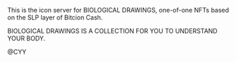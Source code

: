 This is the icon server for BIOLOGICAL DRAWINGS, one-of-one NFTs based on the SLP layer of Bitcion Cash.

BIOLOGICAL DRAWINGS IS A COLLECTION FOR YOU TO UNDERSTAND YOUR BODY.

@CYY
